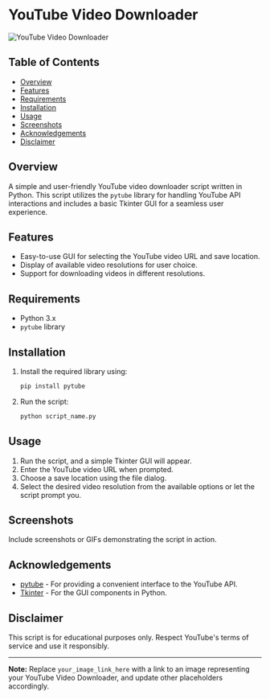 # YouTube Video Downloader

![YouTube Video Downloader](your_image_link_here)

## Table of Contents

- [Overview](#overview)
- [Features](#features)
- [Requirements](#requirements)
- [Installation](#installation)
- [Usage](#usage)
- [Screenshots](#screenshots)
- [Acknowledgements](#acknowledgements)
- [Disclaimer](#disclaimer)

## Overview

A simple and user-friendly YouTube video downloader script written in Python. This script utilizes the `pytube` library for handling YouTube API interactions and includes a basic Tkinter GUI for a seamless user experience.

## Features

- Easy-to-use GUI for selecting the YouTube video URL and save location.
- Display of available video resolutions for user choice.
- Support for downloading videos in different resolutions.

## Requirements

- Python 3.x
- `pytube` library

## Installation

1. Install the required library using:

    ```bash
    pip install pytube
    ```

2. Run the script:

    ```bash
    python script_name.py
    ```

## Usage

1. Run the script, and a simple Tkinter GUI will appear.
2. Enter the YouTube video URL when prompted.
3. Choose a save location using the file dialog.
4. Select the desired video resolution from the available options or let the script prompt you.

## Screenshots

Include screenshots or GIFs demonstrating the script in action.

## Acknowledgements

- [pytube](https://github.com/nficano/pytube) - For providing a convenient interface to the YouTube API.
- [Tkinter](https://docs.python.org/3/library/tkinter.html) - For the GUI components in Python.

## Disclaimer

This script is for educational purposes only. Respect YouTube's terms of service and use it responsibly.

---

**Note:** Replace `your_image_link_here` with a link to an image representing your YouTube Video Downloader, and update other placeholders accordingly.
